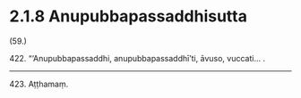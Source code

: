 # 2.1.8 Anupubbapassaddhisutta

(59.)

422\. “‘Anupubbapassaddhi, anupubbapassaddhī’ti, āvuso, vuccati… .

---

423\. Aṭṭhamaṃ.
